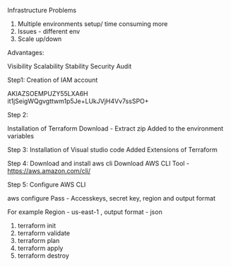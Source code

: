 Infrastructure Problems

1. Multiple environments setup/ time consuming more
2. Issues - different env
3. Scale up/down



Advantages:

Visibility
Scalability
Stability
Security
Audit


Step1:
Creation of IAM account

AKIAZSOEMPUZY55LXA6H
it1jSeigWQgvgttwm1p5Je+LUkJVjH4Vv7ssSPO+

Step 2:

Installation of Terraform
Download - 
Extract zip
Added to the environment variables

Step 3:
Installation of Visual studio code
Added Extensions of Terraform

Step 4:
Download and install aws cli
Download AWS CLI Tool - https://aws.amazon.com/cli/


Step 5:
Configure AWS CLI

aws configure
Pass - Accesskeys, secret key, region and output format

For example 
Region - us-east-1 , output format - json


1. terraform init
2. terraform validate
3. terraform plan
4. terraform apply
5. terraform destroy